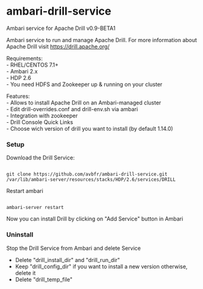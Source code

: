 # ambari-drill-service

Ambari service for Apache Drill v0.9-BETA1

Ambari service to run and manage Apache Drill. For more information about Apache Drill visit <a href>https://drill.apache.org/</a>

  Requirements: <br>
    - RHEL/CENTOS 7.1+ <br>
    - Ambari 2.x <br>
    - HDP 2.6 <br>
    - You need HDFS and Zookeeper up & running on your cluster
    
  Features: <br>
    - Allows to install Apache Drill on an Ambari-managed cluster <br>
    - Edit drill-overrides.conf and drill-env.sh via ambari <br>
    - Integration with zookeeper <br>
    - Drill Console Quick Links<br>
    - Choose wich version of drill you want to install (by default 1.14.0)<br>

### Setup

Download the Drill Service:

<code>
git clone https://github.com/avbfr/ambari-drill-service.git /var/lib/ambari-server/resources/stacks/HDP/2.6/services/DRILL 
</code>

Restart ambari

<code>
ambari-server restart
</code>

Now you can install Drill by clicking on "Add Service" button in Ambari

### Uninstall

Stop the Drill Service from Ambari and delete Service

- Delete "drill_install_dir" and "drill_run_dir"
- Keep "drill_config_dir" if you want to install a new version otherwise, delete it
- Delete "drill_temp_file"
